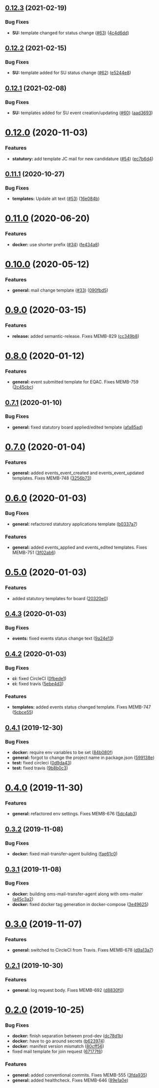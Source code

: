 ## [0.12.3](https://github.com/AEGEE/mailer/compare/0.12.2...0.12.3) (2021-02-19)


### Bug Fixes

* **SU:** template changed for status change ([#63](https://github.com/AEGEE/mailer/issues/63)) ([4c4d6dd](https://github.com/AEGEE/mailer/commit/4c4d6dd90261aa5db99570f5ff94415a50242b1a))

## [0.12.2](https://github.com/AEGEE/mailer/compare/0.12.1...0.12.2) (2021-02-15)


### Bug Fixes

* **SU:** template added for SU status change ([#62](https://github.com/AEGEE/mailer/issues/62)) ([e5244e8](https://github.com/AEGEE/mailer/commit/e5244e833c9c3c97b36e6bcb9cad0b8308df17be))

## [0.12.1](https://github.com/AEGEE/mailer/compare/0.12.0...0.12.1) (2021-02-08)


### Bug Fixes

* **SU:** templates added for SU event creation/updating ([#60](https://github.com/AEGEE/mailer/issues/60)) ([aad3693](https://github.com/AEGEE/mailer/commit/aad36934a7e18b918e2ebda2bcde6581feb7cd86))

# [0.12.0](https://github.com/AEGEE/mailer/compare/0.11.1...0.12.0) (2020-11-03)


### Features

* **statutory:** add template JC mail for new candidature ([#54](https://github.com/AEGEE/mailer/issues/54)) ([ec7b6d4](https://github.com/AEGEE/mailer/commit/ec7b6d484105aaa61389a58014db36514412b39e))

## [0.11.1](https://github.com/AEGEE/mailer/compare/0.11.0...0.11.1) (2020-10-27)


### Bug Fixes

* **templates:** Update alt text ([#53](https://github.com/AEGEE/mailer/issues/53)) ([16e084b](https://github.com/AEGEE/mailer/commit/16e084b3567bd69382fbd8646270b30f6a54e504))

# [0.11.0](https://github.com/AEGEE/mailer/compare/0.10.0...0.11.0) (2020-06-20)


### Features

* **docker:** use shorter prefix ([#34](https://github.com/AEGEE/mailer/issues/34)) ([fe434a8](https://github.com/AEGEE/mailer/commit/fe434a8473ba92d155d9f158310bb1869494efb7))

# [0.10.0](https://github.com/AEGEE/oms-mailer/compare/0.9.0...0.10.0) (2020-05-12)


### Features

* **general:** mail change template ([#33](https://github.com/AEGEE/oms-mailer/issues/33)) ([090fbd5](https://github.com/AEGEE/oms-mailer/commit/090fbd5d1e0331f026ed3a870b53a0b141d9dfe1))

# [0.9.0](https://github.com/AEGEE/oms-mailer/compare/0.8.0...0.9.0) (2020-03-15)


### Features

* **release:** added semantic-release. Fixes MEMB-829 ([cc349b8](https://github.com/AEGEE/oms-mailer/commit/cc349b8a20bd7ebdfc95f6579c960fa860604274))

# [0.8.0](https://github.com/AEGEE/oms-docker/compare/0.7.1...0.8.0) (2020-01-12)


### Features

* **general:** event submitted template for EQAC. Fixes MEMB-759 ([2c45cbc](https://github.com/AEGEE/oms-docker/commit/2c45cbc3e37f9f47ca4e12d44fdbff793d7f7350))



## [0.7.1](https://github.com/AEGEE/oms-docker/compare/0.7.0...0.7.1) (2020-01-10)


### Bug Fixes

* **general:** fixed statutory board applied/edited template ([afa85ad](https://github.com/AEGEE/oms-docker/commit/afa85ad130949ff4d1207e55dba11b782745e357))



# [0.7.0](https://github.com/AEGEE/oms-docker/compare/0.6.0...0.7.0) (2020-01-04)


### Features

* **general:** added events_event_created and events_event_updated templates. Fixes MEMB-748 ([3256b73](https://github.com/AEGEE/oms-docker/commit/3256b737900771de76498f6f8d14806bc8a71fc1))



# [0.6.0](https://github.com/AEGEE/oms-docker/compare/0.5.0...0.6.0) (2020-01-03)


### Bug Fixes

* **general:** refactored statutory applications template ([b0337a7](https://github.com/AEGEE/oms-docker/commit/b0337a76237238acfbbf7e99666a04346ba0d0db))


### Features

* **general:** added events_applied and events_edited templates. Fixes MEMB-751 ([3f02ab6](https://github.com/AEGEE/oms-docker/commit/3f02ab61b0e5a0faf0c5705878bb923b24876198))



# [0.5.0](https://github.com/AEGEE/oms-docker/compare/0.4.3...0.5.0) (2020-01-03)


### Features

* added statutory templates for board ([20320e0](https://github.com/AEGEE/oms-docker/commit/20320e0737aa3161b718e5150bddfec673040091))



## [0.4.3](https://github.com/AEGEE/oms-docker/compare/0.4.2...0.4.3) (2020-01-03)


### Bug Fixes

* **events:** fixed events status change text ([9a24e13](https://github.com/AEGEE/oms-docker/commit/9a24e1389cde6c43d97862a4cb5916e77c71b230))



## [0.4.2](https://github.com/AEGEE/oms-docker/compare/0.4.1...0.4.2) (2020-01-03)


### Bug Fixes

* **ci:** fixed CircleCI ([0fbede1](https://github.com/AEGEE/oms-docker/commit/0fbede1345d14e6a89675d6b9f4a223bc94162b8))
* **ci:** fixed travis ([5ebe4d3](https://github.com/AEGEE/oms-docker/commit/5ebe4d3941833b055ee16bc4eed4079ab5906164))


### Features

* **templates:** added events status changed template. Fixes MEMB-747 ([5cbce55](https://github.com/AEGEE/oms-docker/commit/5cbce55376833b3c1bdbb6134de281270bf107e9))



## [0.4.1](https://github.com/AEGEE/oms-docker/compare/0.4.0...0.4.1) (2019-12-30)


### Bug Fixes

* **docker:** require env variables to be set ([84b080f](https://github.com/AEGEE/oms-docker/commit/84b080f25bb56ce8cf3462f92551513b2f3bdc6e))
* **general:** forgot to change the project name in package.json ([599138e](https://github.com/AEGEE/oms-docker/commit/599138e126c908855e75eebaeeea6d93e689cffd))
* **test:** fixed circleci ([0d9da43](https://github.com/AEGEE/oms-docker/commit/0d9da430a2e7fd83b62f498b2f5907fab361d0f3))
* **test:** fixed travis ([9b8b0c3](https://github.com/AEGEE/oms-docker/commit/9b8b0c35a70e69d13e2293df6ec08caa5b06c647))



# [0.4.0](https://github.com/AEGEE/oms-docker/compare/0.3.2...0.4.0) (2019-11-30)


### Features

* **general:** refactored env settings. Fixes MEMB-676 ([5dc4ab3](https://github.com/AEGEE/oms-docker/commit/5dc4ab35555e475d3aa0d5e09981fb1a5f319b15))



## [0.3.2](https://github.com/AEGEE/oms-docker/compare/0.3.1...0.3.2) (2019-11-08)


### Bug Fixes

* **docker:** fixed mail-transfer-agent building ([fae61c0](https://github.com/AEGEE/oms-docker/commit/fae61c0faa8880bb0a6c82fac726bb4fc8394f27))



## [0.3.1](https://github.com/AEGEE/oms-docker/compare/0.3.0...0.3.1) (2019-11-08)


### Bug Fixes

* **docker:** building oms-mail-transfer-agent along with oms-mailer ([a45c3a2](https://github.com/AEGEE/oms-docker/commit/a45c3a2722af86fded1b65ec99565e9716e27707))
* **docker:** fixed docker tag generation in docker-compose ([3e49625](https://github.com/AEGEE/oms-docker/commit/3e4962533f130963aed46a13e5330115c817a383))



# [0.3.0](https://github.com/AEGEE/oms-docker/compare/0.2.1...0.3.0) (2019-11-07)


### Features

* **general:** switched to CircleCI from Travis. Fixes MEMB-678 ([d9a13a7](https://github.com/AEGEE/oms-docker/commit/d9a13a7895e9de8ea39217fd985e59b9f5191990))



## [0.2.1](https://github.com/AEGEE/oms-docker/compare/0.2.0...0.2.1) (2019-10-30)


### Features

* **general:** log request body. Fixes MEMB-692 ([d8830f0](https://github.com/AEGEE/oms-docker/commit/d8830f00785f7208c8911be20a3c67f99204ebd2))



# [0.2.0](https://github.com/AEGEE/oms-docker/compare/67177f6e6616ac5654ec79c92a96dd6b6ff272a3...0.2.0) (2019-10-25)


### Bug Fixes

* **docker:** finish separation between prod-dev ([dc78d1b](https://github.com/AEGEE/oms-docker/commit/dc78d1bf139b03c760feb956a9a3535c3f96b697))
* **docker:** have to go around secrets ([b623974](https://github.com/AEGEE/oms-docker/commit/b6239743fbb617b8248e7834ceb3a674c8883d97))
* **docker:** manifest version mismatch ([80cff56](https://github.com/AEGEE/oms-docker/commit/80cff5673b0c6da053d087ea3df716263447ab90))
* fixed mail template for join request ([67177f6](https://github.com/AEGEE/oms-docker/commit/67177f6e6616ac5654ec79c92a96dd6b6ff272a3))


### Features

* **general:** added conventional commits. Fixes MEMB-555 ([3fda935](https://github.com/AEGEE/oms-docker/commit/3fda935a8c1135f4ea897296f3020a27ab57049e))
* **general:** added healthcheck. Fixes MEMB-646 ([89e1a0e](https://github.com/AEGEE/oms-docker/commit/89e1a0eee5ded4c0a5286de02da7c8cb326ff0fe))
